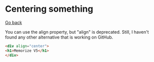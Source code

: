 # Centering something

[Go back](..#html-in-markdown)

You can use the align property, but "align" is deprecated. Still, I haven't found any other alternative that is working on GitHub.

```markdown
<div align="center">
<h1>Memorize V5</h1>
</div>
```
